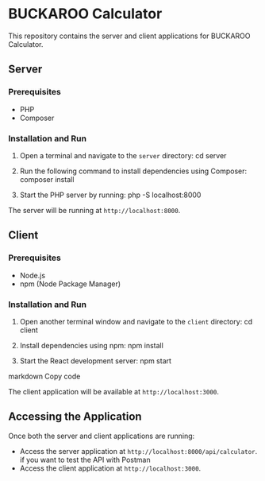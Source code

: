 # BUCKAROO Calculator

This repository contains the server and client applications for BUCKAROO Calculator.

## Server

### Prerequisites

- PHP
- Composer

### Installation and Run

1. Open a terminal and navigate to the `server` directory:
   cd server

2. Run the following command to install dependencies using Composer:
   composer install

3. Start the PHP server by running:
   php -S localhost:8000

The server will be running at `http://localhost:8000`.

## Client

### Prerequisites

- Node.js
- npm (Node Package Manager)

### Installation and Run

1. Open another terminal window and navigate to the `client` directory:
   cd client

2. Install dependencies using npm:
   npm install

3. Start the React development server:
   npm start

markdown
Copy code

The client application will be available at `http://localhost:3000`.

## Accessing the Application

Once both the server and client applications are running:

- Access the server application at `http://localhost:8000/api/calculator`.
  if you want to test the API with Postman
- Access the client application at `http://localhost:3000`.
